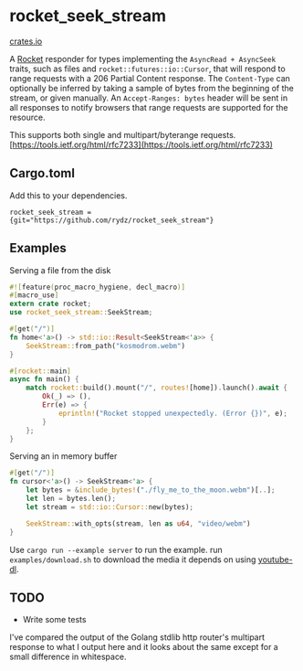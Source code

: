 # rocket_seek_stream

[crates.io](https://crates.io/crates/rocket_seek_stream)

A [Rocket](https://github.com/SergioBenitez/Rocket) responder for types implementing the `AsyncRead + AsyncSeek` traits, such as files and `rocket::futures::io::Cursor`, that will respond to range requests with a 206 Partial Content response. The `Content-Type` can optionally be inferred by taking a sample of bytes from the beginning of the stream, or given manually. An `Accept-Ranges: bytes` header will be sent in all responses to notify browsers that range requests are supported for the resource.

This supports both single and multipart/byterange requests.
[https://tools.ietf.org/html/rfc7233](https://tools.ietf.org/html/rfc7233)

## Cargo.toml

Add this to your dependencies.

```
rocket_seek_stream = {git="https://github.com/rydz/rocket_seek_stream"}
```

## Examples

Serving a file from the disk

```rust
#![feature(proc_macro_hygiene, decl_macro)]
#[macro_use]
extern crate rocket;
use rocket_seek_stream::SeekStream;

#[get("/")]
fn home<'a>() -> std::io::Result<SeekStream<'a>> {
    SeekStream::from_path("kosmodrom.webm")
}

#[rocket::main]
async fn main() {
    match rocket::build().mount("/", routes![home]).launch().await {
        Ok(_) => (),
        Err(e) => {
            eprintln!("Rocket stopped unexpectedly. (Error {})", e);
        }
    };
}
```

Serving an in memory buffer

```rust
#[get("/")]
fn cursor<'a>() -> SeekStream<'a> {
    let bytes = &include_bytes!("./fly_me_to_the_moon.webm")[..];
    let len = bytes.len();
    let stream = std::io::Cursor::new(bytes);

    SeekStream::with_opts(stream, len as u64, "video/webm")
}
```

Use `cargo run --example server` to run the example. run `examples/download.sh` to download the media it depends on using [youtube-dl](https://github.com/ytdl-org/youtube-dl).

## TODO

- Write some tests

I've compared the output of the Golang stdlib http router's multipart response to what I output here and it looks about the same except for a small difference in whitespace.

